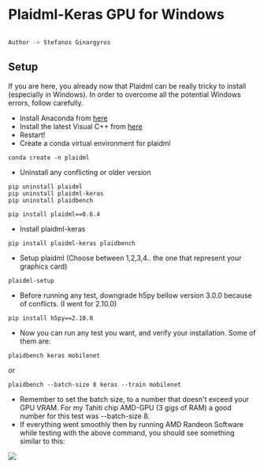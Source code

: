 # Plaidml-Keras GPU for Windows
```python

Author -> Stefanos Ginargyros

```
## Setup

If you are here, you already now that Plaidml can be really tricky to install (especially in Windows). In order to overcome all the potential Windows errors, follow carefully.

- Install Anaconda from [here](https://docs.anaconda.com/anaconda/install/windows/)
- Install the latest Visual C++ from [here](https://support.microsoft.com/en-us/topic/the-latest-supported-visual-c-downloads-2647da03-1eea-4433-9aff-95f26a218cc0)
- Restart!
- Create a conda virtual environment for plaidml

```
conda create -n plaidml
```

- Uninstall any conflicting or older version

```
pip uninstall plaidml
pip uninstall plaidml-keras
pip uninstall plaidbench

pip install plaidml==0.6.4
```

- Install plaidml-keras
```
pip install plaidml-keras plaidbench
```
- Setup plaidml (Choose between 1,2,3,4.. the one that represent your graphics card)
```
plaidml-setup
```
- Before running any test, downgrade h5py bellow version 3.0.0 because of conflicts. (I went for 2.10.0)
```
pip install h5py==2.10.0
```
- Now you can run any test you want, and verify your installation. Some of them are:

```
plaidbench keras mobilenet
```
or
```
plaidbench --batch-size 8 keras --train mobilenet
```
- Remember to set the batch size, to a number that doesn't exceed your GPU VRAM. For my Tahiti chip AMD-GPU (3 gigs of RAM) a good number for this test was --batch-size 8.
- If everything went smoothly then by running AMD Randeon Software while testing with the above command, you should see something similar to this: 

<img src='https://github.com/stefgina/plaidml-keras-AMD-GPU/blob/main/plaidml4.png'>


